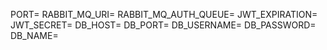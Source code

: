 PORT=
RABBIT_MQ_URI=
RABBIT_MQ_AUTH_QUEUE=
JWT_EXPIRATION=
JWT_SECRET=
DB_HOST=
DB_PORT=
DB_USERNAME=
DB_PASSWORD=
DB_NAME=